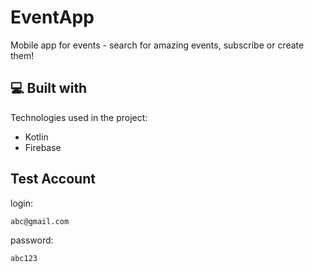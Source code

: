 <h1 id="title">EventApp</h1>
<p id="description">Mobile app for events - search for amazing events, subscribe or create them!</p>

<h2>💻 Built with</h2>

Technologies used in the project:

*   Kotlin
*   Firebase




<h2>Test Account</h2>

<p>login:</p>

```
abc@gmail.com
```

<p>password:</p>

```
abc123
```

